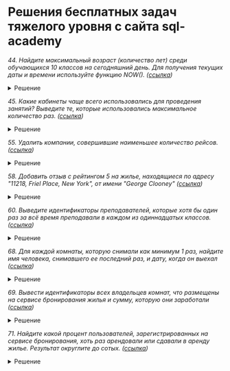 # Решения бесплатных задач тяжелого уровня с сайта sql-academy 

*44. Найдите максимальный возраст (количество лет) среди обучающихся 10 классов на сегодняшний день. Для получения текущих даты и времени используйте функцию NOW(). ([ссылка](https://sql-academy.org/ru/trainer/tasks/44))*

<details>
<summary>Решение</summary>

``` sql
SELECT max(TIMESTAMPDIFF(year, birthday, NOW())) AS max_year
FROM Student s
	JOIN Student_in_class sic ON s.id = sic.student
	JOIN Class c ON sic.class = c.id
WHERE c.name LIKE '%10%'
```
</details>

*45. Какие кабинеты чаще всего использовались для проведения занятий? Выведите те, которые использовались максимальное количество раз. ([ссылка](https://sql-academy.org/ru/trainer/tasks/45))*

<details>
<summary>Решение</summary>

``` sql
WITH max_stud AS (
	SELECT COUNT(*)
	FROM Schedule
	GROUP BY classroom
	ORDER BY 1 DESC
	LIMIT 1
)
SELECT classroom
FROM Schedule
GROUP BY classroom
HAVING COUNT(*) IN (
		SELECT *
		FROM max_stud
	)
```
</details>


*55. Удалить компании, совершившие наименьшее количество рейсов. ([ссылка](https://sql-academy.org/ru/trainer/tasks/55))*

<details>
<summary>Решение</summary>

``` sql
WITH min_count_fly AS (
	SELECT COUNT(*)
	FROM Company c
		JOIN Trip t ON c.id = t.company
	GROUP BY c.name
	ORDER BY COUNT(*)
	LIMIT 1
) DELETE company
FROM company
	JOIN (
		SELECT c.id
		FROM Company c
			JOIN Trip t ON c.id = t.company
		GROUP BY 1
		HAVING COUNT(*) IN (
				SELECT *
				FROM min_count_fly
			)
	) AS subquery ON company.id = subquery.id;
```
</details>

*58. Добавить отзыв с рейтингом 5 на жилье, находящиеся по адресу "11218, Friel Place, New York", от имени "George Clooney" ([ссылка](https://sql-academy.org/ru/trainer/tasks/58))*

<details>
<summary>Решение</summary>

``` sql
INSERT INTO Reviews (id, reservation_id, rating)
SELECT (
		SELECT COALESCE(MAX(id), 0) + 1
		FROM Reviews
	),
	re.id,
	5
FROM Reservations re
	JOIN Rooms ro ON re.room_id = ro.id
	JOIN Users u ON re.user_id = u.id
WHERE ro.address = '11218, Friel Place, New York'
	AND u.name = 'George Clooney';
```
</details>

*60. Выведите идентификаторы преподавателей, которые хотя бы один раз за всё время преподавали в каждом из одиннадцатых классов. ([ссылка](https://sql-academy.org/ru/trainer/tasks/60))*

<details>
<summary>Решение</summary>

``` sql
SELECT teacher
FROM (
		SELECT DISTINCT teacher,
			name
		FROM Schedule s
			JOIN Class c ON s.class = c.id
		WHERE c.name LIKE '11%'
	) AS sq
GROUP BY 1
HAVING COUNT(*) = 2
```
</details>

*68. Для каждой комнаты, которую снимали как минимум 1 раз, найдите имя человека, снимавшего ее последний раз, и дату, когда он выехал ([ссылка](https://sql-academy.org/ru/trainer/tasks/68))*

<details>
<summary>Решение</summary>

``` sql
SELECT room_id,
	name,
	end_date
FROM Reservations re
	JOIN Users u ON re.user_id = u.id
	JOIN Rooms ro ON re.room_id = ro.id
WHERE end_date IN (
		SELECT max(end_date)
		FROM Reservations re
			JOIN Rooms ro ON re.room_id = ro.id
		GROUP BY room_id
	)
```
</details>

*69. Вывести идентификаторы всех владельцев комнат, что размещены на сервисе бронирования жилья и сумму, которую они заработали ([ссылка](https://sql-academy.org/ru/trainer/tasks/69))*

<details>
<summary>Решение</summary>

``` sql
SELECT u.id AS owner_id,
	sum(IF(re.total IS NULL, 0, re.total)) AS total_earn
FROM Rooms r
	LEFT JOIN Reservations re ON r.id = re.room_id
	JOIN Users u ON u.id = r.owner_id
GROUP BY 1
```
</details>

*71. Найдите какой процент пользователей, зарегистрированных на сервисе бронирования, хоть раз арендовали или сдавали в аренду жилье. Результат округлите до сотых. ([ссылка](https://sql-academy.org/ru/trainer/tasks/71))*

<details>
<summary>Решение</summary>

``` sql
WITH count_users_who_r_and_o AS (
	SELECT COUNT(*)
	FROM (
			SELECT DISTINCT user_id
			FROM Reservations
			UNION
			SELECT DISTINCT owner_id
			FROM Rooms r
				JOIN Reservations re ON r.id = re.room_id
		) AS t
),
count_all_users AS (
	SELECT COUNT(*)
	FROM users
)
SELECT round(
		(
			SELECT *
			FROM count_users_who_r_and_o
		) /(
			SELECT *
			FROM count_all_users
		) * 100,
		2
	) AS percent
```
</details>
